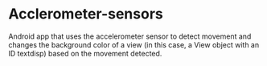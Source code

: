 # Acclerometer-sensors
Android app that uses the accelerometer sensor to detect movement and changes the background color of a view (in this case, a View object with an ID textdisp) based on the movement detected.
